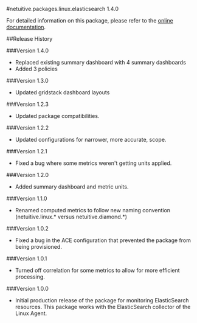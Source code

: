 #netuitive.packages.linux.elasticsearch 1.4.0

For detailed information on this package, please refer to the [online documentation](https://help.netuitive.com/Content/Integrations/elastic_search.htm).

##Release History

###Version 1.4.0

* Replaced existing summary dashboard with 4 summary dashboards
* Added 3 policies

###Version 1.3.0

* Updated gridstack dashboard layouts 

###Version 1.2.3

* Updated package compatibilities.

###Version 1.2.2

* Updated configurations for narrower, more accurate, scope.

###Version 1.2.1

* Fixed a bug where some metrics weren't getting units applied.

###Version 1.2.0

* Added summary dashboard and metric units.

###Version 1.1.0

* Renamed computed metrics to follow new naming convention (netuitive.linux.* versus netuitive.diamond.*)

###Version 1.0.2

* Fixed a bug in the ACE configuration that prevented the package from being provisioned.

###Version 1.0.1

* Turned off correlation for some metrics to allow for more efficient processing.

###Version 1.0.0

* Initial production release of the package for monitoring ElasticSearch resources.  This package works with the ElasticSearch collector of the Linux Agent.
